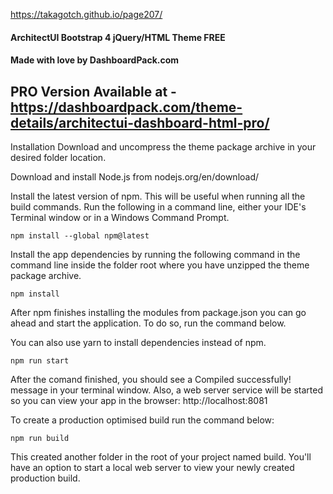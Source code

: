 https://takagotch.github.io/page207/


#### ArchitectUI Bootstrap 4 jQuery/HTML Theme FREE
#### Made with love by DashboardPack.com

## PRO Version Available at - https://dashboardpack.com/theme-details/architectui-dashboard-html-pro/

Installation
Download and uncompress the theme package archive in your desired folder location.

Download and install Node.js from nodejs.org/en/download/

Install the latest version of npm. This will be useful when running all the build commands. Run the following in a command line, either your IDE's Terminal window or in a Windows Command Prompt.

                                                            
    npm install --global npm@latest
                                                            
                                                        
Install the app dependencies by running the following command in the command line inside the folder root where you have unzipped the theme package archive.


    npm install
                                                        
After npm finishes installing the modules from package.json you can go ahead and start the application. To do so, run the command below.

You can also use yarn to install dependencies instead of npm.


    npm run start
                                                        
After the comand finished, you should see a Compiled successfully! message in your terminal window. Also, a web server service will be started so you can view your app in the browser: http://localhost:8081

To create a production optimised build run the command below:


    npm run build
                                                        
This created another folder in the root of your project named build. You'll have an option to start a local web server to view your newly created production build.
